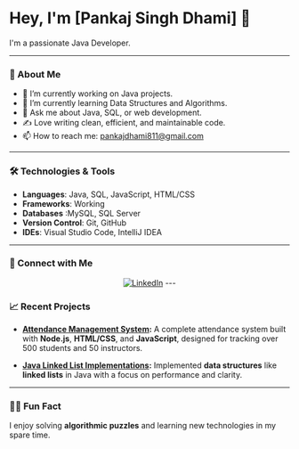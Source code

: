 # Hey, I'm [Pankaj Singh Dhami] 👋

I'm a passionate Java Developer.

---

### 🚀 About Me

- 🔭 I’m currently working on Java projects.
- 🌱 I’m currently learning Data Structures and Algorithms.
- 💬 Ask me about Java, SQL, or web development.
- ✍️ Love writing clean, efficient, and maintainable code.
- 📫 How to reach me: [pankajdhami811@gmail.com](pankajdhami811@gmail.com)

---

### 🛠 Technologies & Tools

- **Languages**: Java, SQL, JavaScript, HTML/CSS
- **Frameworks**: Working
- **Databases** :MySQL,  SQL Server 
- **Version Control**: Git, GitHub
- **IDEs**: Visual Studio Code,  IntelliJ IDEA 

---

### 🔗 Connect with Me

<p align="center">
  <a href="https://www.linkedin.com/in/pankajdhami811/"><img src="https://img.shields.io/badge/-LinkedIn-blue?style=flat-square&logo=Linkedin&logoColor=white" alt="LinkedIn"></a>
---

### 📈 Recent Projects

- **[Attendance Management System](https://github.com/YourUsername/Attendance-Management-System):**
  A complete attendance system built with **Node.js**, **HTML/CSS**, and **JavaScript**, designed for tracking over 500 students and 50 instructors.

- **[Java Linked List Implementations](https://github.com/YourUsername/Java-Linked-List):**
  Implemented **data structures** like **linked lists** in Java with a focus on performance and clarity.

---

### 👨‍💻 Fun Fact

I enjoy solving **algorithmic puzzles** and learning new technologies in my spare time.
